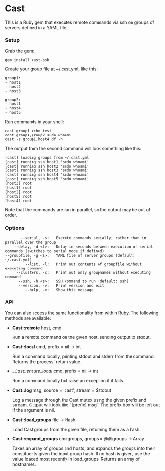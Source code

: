 # Cast

This is a Ruby gem that executes remote commands via ssh on groups of servers defined in a YAML file.

### Setup

Grab the gem:

    gem install cast-ssh

Create your group file at ~/.cast.yml, like this:

    group1:
    - host1
    - host2
    - host3

    group2:
    - host1
    - host4
    - host5

Run commands in your shell:

    cast group1 echo test
    cast group1,group2 sudo whoami
    cast -s group1,host4 df -h

The output from the second command will look something like this:

    [cast] loading groups from ~/.cast.yml
    [cast] running ssh host1 'sudo whoami'
    [cast] running ssh host2 'sudo whoami'
    [cast] running ssh host3 'sudo whoami'
    [cast] running ssh host4 'sudo whoami'
    [cast] running ssh host5 'sudo whoami'
    [host3] root
    [host1] root
    [host2] root
    [host5] root
    [host4] root

Note that the commands are run in parallel, so the output may be out of order.

### Options

           --serial, -s:   Execute commands serially, rather than in parallel over the group
        --delay, -d <f>:   Delay in seconds between execution of serial commands (switches to serial mode if defined)
    --groupfile, -g <s>:   YAML file of server groups (default: ~/.cast.yml)
             --list, -l:   Print out contents of groupfile without executing command
         --clusters, -c:   Print out only groupnames without executing command
          --ssh, -h <s>:   SSH command to run (default: ssh)
          --version, -v:   Print version and exit
             --help, -e:   Show this message

### API

You can also access the same functionality from within Ruby. The following methods are available:

* __Cast::remote__ host, cmd

  Run a remote command on the given host, sending output to stdout.

* __Cast::local__ cmd, prefix = nil -> int

  Run a command locally, printing stdout and stderr from the command. Returns the process' return value.

* __Cast::_ensure_local__ cmd, prefix = nil -> int

  Run a command locally but raise an exception if it fails.

* __Cast::log__ msg, source = 'cast', stream = $stdout

  Log a message through the Cast mutex using the given prefix and stream. Output will look like "[prefix] msg". The prefix box will be left out if the argument is nil.

* __Cast::load_groups__ file -> Hash

  Load Cast groups from the given file, returning them as a hash.

* __Cast::expand_groups__ cmdgroups, groups = @@groups -> Array

  Takes an array of groups and hosts, and expands the groups into their constituents given the input group hash. If no hash is given, use the value loaded most recently in load_groups. Returns an array of hostnames.

